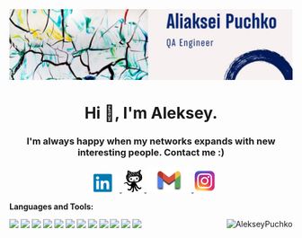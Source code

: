 <head><link rel="stylesheet" href="https://cdnjs.cloudflare.com/ajax/libs/font-awesome/4.7.0/css/font-awesome.min.css"></head>
<img src="/content/head-1.jfif">
<h1 align="center">Hi 👋, I'm Aleksey. </h1>
<h3 align="center"> I'm always happy when my networks expands with new interesting people. Contact me :)</h3>
<p align = "center"> 
  <a href = "https://www.linkedin.com/in/alex-puchko/">
    <img src="/content/3.png" alt = "LinkedIn Icon" width=60px>
  </a>
  <a href = "https://github.com/AlekseyPuchko">
    <img src="/content/2.png" alt = "Github Icon" width=40px>
  </a>
    <a href="mailto:aliakseipuchko@gmail.com">
   <img src="/content/1.jpeg" alt="Gmail" width=80px/>
  </a>
   </a>
    <a href="https://www.instagram.com/alex_puchko/">
   <img src="/content/4.png" alt="Instagram" width=40px/>
  </a>
</p>


**Languages and Tools:**  

<code><img height="20" src="https://cdn.jsdelivr.net/npm/simple-icons@3.12.2/icons/html5.svg"></code>
<code><img height="20" src="https://cdn.jsdelivr.net/npm/simple-icons@3.12.2/icons/css3.svg"></code>
<code><img height="20" src="https://cdn.jsdelivr.net/npm/simple-icons@3.12.2/icons/javascript.svg"></code>
<code><img height="20" src="https://cdn.jsdelivr.net/npm/simple-icons@3.12.2/icons/python.svg"></code>
<code><img height="20" src="https://cdn.jsdelivr.net/npm/simple-icons@3.12.2/icons/jenkins.svg"></code>
<code><img height="20" src="https://cdn.jsdelivr.net/npm/simple-icons@3.12.2/icons/postman.svg"></code>
<code><img height="20" src="https://cdn.jsdelivr.net/npm/simple-icons@3.12.2/icons/jira.svg"></code>
<img align="right"  src="https://github-readme-stats.vercel.app/api?username=AlekseyPuchko&count_private=true&show_icons=true" alt="AlekseyPuchko" />
<code><img height="20" src="https://cdn.jsdelivr.net/npm/simple-icons@3.12.2/icons/virtualbox.svg"></code>
<code><img height="20" src="https://cdn.jsdelivr.net/npm/simple-icons@3.12.2/icons/bootstrap.svg"></code>
<code><img height="20" src="https://cdn.jsdelivr.net/npm/simple-icons@3.12.2/icons/git.svg"></code>
<code><img height="20" src="https://cdn.jsdelivr.net/npm/simple-icons@3.12.2/icons/mysql.svg"></code>
<code><img height="20" src="https://cdn.jsdelivr.net/npm/simple-icons@3.12.2/icons/linux.svg"></code>

<!--
**AlekseyPuchko/AlekseyPuchko** is a ✨ _special_ ✨ repository because its `README.md` (this file) appears on your GitHub profile.

